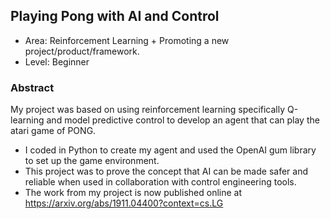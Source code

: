 ## Playing Pong with AI and Control	

* Area: Reinforcement Learning + Promoting a new project/product/framework.	
* Level: Beginner

### Abstract

My project was based on using reinforcement learning specifically Q-learning and model predictive control to develop an agent that can play the atari game of PONG. 

* I coded in Python to create my agent and used the OpenAI gum library to set up the game environment. 
* This project was to prove the concept that AI can be made safer and reliable when used in collaboration with control engineering tools. 
* The work from my project is now published online at https://arxiv.org/abs/1911.04400?context=cs.LG	

